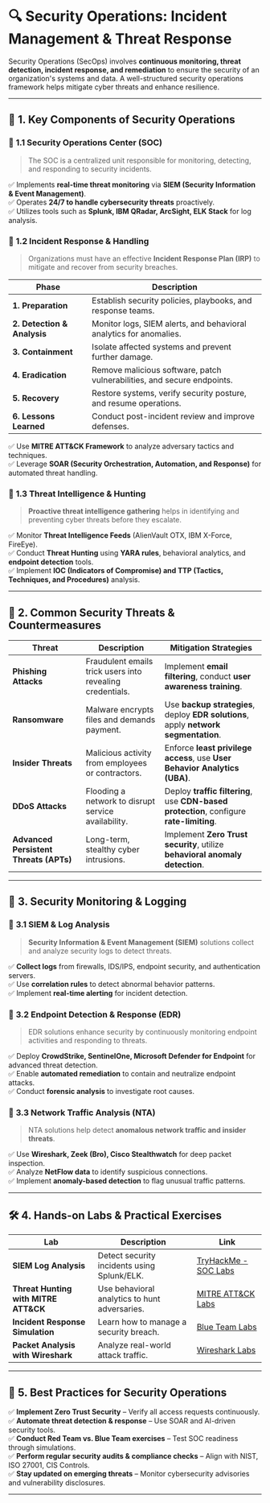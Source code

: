 # 🔍 **Security Operations: Incident Management & Threat Response**

Security Operations (SecOps) involves **continuous monitoring, threat detection, incident response, and remediation** to ensure the security of an organization's systems and data. A well-structured security operations framework helps mitigate cyber threats and enhance resilience.

---

## 📌 **1. Key Components of Security Operations**

### 🔹 **1.1 Security Operations Center (SOC)**
> The SOC is a centralized unit responsible for monitoring, detecting, and responding to security incidents.

✅ Implements **real-time threat monitoring** via **SIEM (Security Information & Event Management)**.  
✅ Operates **24/7 to handle cybersecurity threats** proactively.  
✅ Utilizes tools such as **Splunk, IBM QRadar, ArcSight, ELK Stack** for log analysis.

### 🔹 **1.2 Incident Response & Handling**
> Organizations must have an effective **Incident Response Plan (IRP)** to mitigate and recover from security breaches.

| **Phase** | **Description** |
|-----------|----------------|
| **1. Preparation** | Establish security policies, playbooks, and response teams. |
| **2. Detection & Analysis** | Monitor logs, SIEM alerts, and behavioral analytics for anomalies. |
| **3. Containment** | Isolate affected systems and prevent further damage. |
| **4. Eradication** | Remove malicious software, patch vulnerabilities, and secure endpoints. |
| **5. Recovery** | Restore systems, verify security posture, and resume operations. |
| **6. Lessons Learned** | Conduct post-incident review and improve defenses. |

✅ Use **MITRE ATT&CK Framework** to analyze adversary tactics and techniques.  
✅ Leverage **SOAR (Security Orchestration, Automation, and Response)** for automated threat handling.

### 🔹 **1.3 Threat Intelligence & Hunting**
> **Proactive threat intelligence gathering** helps in identifying and preventing cyber threats before they escalate.

✅ Monitor **Threat Intelligence Feeds** (AlienVault OTX, IBM X-Force, FireEye).  
✅ Conduct **Threat Hunting** using **YARA rules**, behavioral analytics, and **endpoint detection** tools.  
✅ Implement **IOC (Indicators of Compromise) and TTP (Tactics, Techniques, and Procedures)** analysis.

---

## 🚨 **2. Common Security Threats & Countermeasures**

| Threat | Description | Mitigation Strategies |
|--------|------------|----------------------|
| **Phishing Attacks** | Fraudulent emails trick users into revealing credentials. | Implement **email filtering**, conduct **user awareness training**. |
| **Ransomware** | Malware encrypts files and demands payment. | Use **backup strategies**, deploy **EDR solutions**, apply **network segmentation**. |
| **Insider Threats** | Malicious activity from employees or contractors. | Enforce **least privilege access**, use **User Behavior Analytics (UBA)**. |
| **DDoS Attacks** | Flooding a network to disrupt service availability. | Deploy **traffic filtering**, use **CDN-based protection**, configure **rate-limiting**. |
| **Advanced Persistent Threats (APTs)** | Long-term, stealthy cyber intrusions. | Implement **Zero Trust security**, utilize **behavioral anomaly detection**. |

---

## 🔑 **3. Security Monitoring & Logging**

### 🔹 **3.1 SIEM & Log Analysis**
> **Security Information & Event Management (SIEM)** solutions collect and analyze security logs to detect threats.

✅ **Collect logs** from firewalls, IDS/IPS, endpoint security, and authentication servers.  
✅ Use **correlation rules** to detect abnormal behavior patterns.  
✅ Implement **real-time alerting** for incident detection.

### 🔹 **3.2 Endpoint Detection & Response (EDR)**
> EDR solutions enhance security by continuously monitoring endpoint activities and responding to threats.

✅ Deploy **CrowdStrike, SentinelOne, Microsoft Defender for Endpoint** for advanced threat detection.  
✅ Enable **automated remediation** to contain and neutralize endpoint attacks.  
✅ Conduct **forensic analysis** to investigate root causes.

### 🔹 **3.3 Network Traffic Analysis (NTA)**
> NTA solutions help detect **anomalous network traffic and insider threats**.

✅ Use **Wireshark, Zeek (Bro), Cisco Stealthwatch** for deep packet inspection.  
✅ Analyze **NetFlow data** to identify suspicious connections.  
✅ Implement **anomaly-based detection** to flag unusual traffic patterns.

---

## 🛠️ **4. Hands-on Labs & Practical Exercises**

| Lab | Description | Link |
|-----|------------|------|
| **SIEM Log Analysis** | Detect security incidents using Splunk/ELK. | [TryHackMe - SOC Labs](https://tryhackme.com/) |
| **Threat Hunting with MITRE ATT&CK** | Use behavioral analytics to hunt adversaries. | [MITRE ATT&CK Labs](https://attack.mitre.org/) |
| **Incident Response Simulation** | Learn how to manage a security breach. | [Blue Team Labs](https://blueteamlabs.online/) |
| **Packet Analysis with Wireshark** | Analyze real-world attack traffic. | [Wireshark Labs](https://www.wireshark.org/) |

---

## 🎯 **5. Best Practices for Security Operations**

✅ **Implement Zero Trust Security** – Verify all access requests continuously.  
✅ **Automate threat detection & response** – Use SOAR and AI-driven security tools.  
✅ **Conduct Red Team vs. Blue Team exercises** – Test SOC readiness through simulations.  
✅ **Perform regular security audits & compliance checks** – Align with NIST, ISO 27001, CIS Controls.  
✅ **Stay updated on emerging threats** – Monitor cybersecurity advisories and vulnerability disclosures.

---

